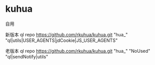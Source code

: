 # kuhua

自用


新版本   ql repo https://github.com/rkuhua/kuhua.git "hua_" "ql|utils|USER_AGENTS|jdCookie|JS_USER_AGENTS"

老版本   ql repo https://github.com/rkuhua/kuhua.git "hua_" "NoUsed" "ql|sendNotify|utils"
